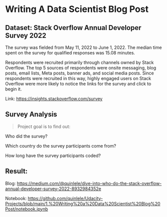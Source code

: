 # Writing A Data Scientist Blog Post

## Dataset: Stack Overflow Annual Developer Survey 2022

The survey was fielded from May 11, 2022 to June 1, 2022. The median time spent on the survey for qualified responses was 15.08 minutes.

Respondents were recruited primarily through channels owned by Stack Overflow. The top 5 sources of respondents were onsite messaging, blog posts, email lists, Meta posts, banner ads, and social media posts. Since respondents were recruited in this way, highly engaged users on Stack Overflow were more likely to notice the links for the survey and click to begin it.

Link: https://insights.stackoverflow.com/survey

## Survey Analysis

> Project goal is to find out:

Who did the survey?

Which country do the survey participants come from?

How long have the survey participants coded?

## Result:

Blog: https://medium.com/@quinlele/dive-into-who-do-the-stack-overflow-annual-developer-survey-2022-8932984352e

Notebook: https://github.com/quinlele/Udacity-Projects/blob/main/1.%20Writing%20a%20Data%20Scientist%20Blog%20Post/notebook.ipynb
